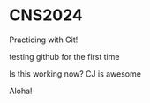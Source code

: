 # CNS2024
Practicing with Git!

testing github for the first time

Is this working now?  CJ is awesome

Aloha!
